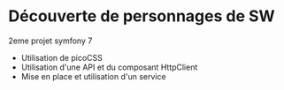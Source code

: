 # Découverte de personnages de SW

2eme projet symfony 7

- Utilisation de picoCSS
- Utilisation d'une API et du composant HttpClient
- Mise en place et utilisation d'un service

